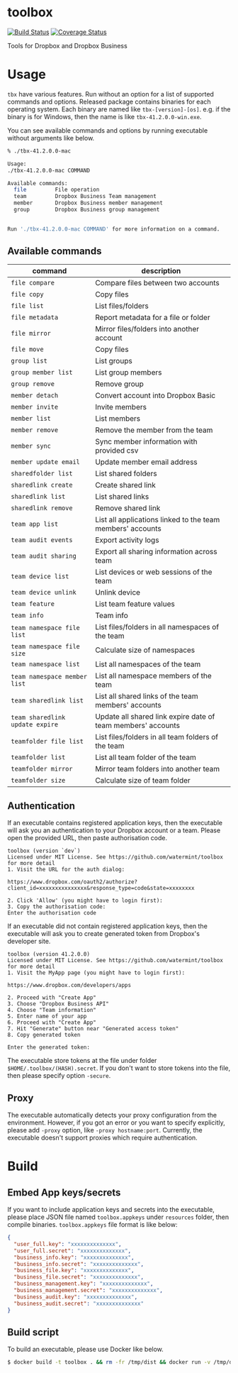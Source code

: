 # toolbox

[![Build Status](https://travis-ci.org/watermint/toolbox.svg?branch=master)](https://travis-ci.org/watermint/toolbox)
[![Coverage Status](https://coveralls.io/repos/github/watermint/toolbox/badge.svg?branch=master)](https://coveralls.io/github/watermint/toolbox?branch=master)

Tools for Dropbox and Dropbox Business

# Usage

`tbx` have various features. Run without an option for a list of supported commands and options.
Released package contains binaries for each operating system. Each binary are named like `tbx-[version]-[os]`. e.g. if the binary is for Windows, then the name is like `tbx-41.2.0.0-win.exe`.

You can see available commands and options by running executable without arguments like below.

```bash
% ./tbx-41.2.0.0-mac

Usage: 
./tbx-41.2.0.0-mac COMMAND

Available commands:
  file         File operation
  team         Dropbox Business Team management
  member       Dropbox Business member management
  group        Dropbox Business group management
  

Run './tbx-41.2.0.0-mac COMMAND' for more information on a command.
```

## Available commands

| command                         | description                                                  |
|---------------------------------|--------------------------------------------------------------|
| `file compare`                  | Compare files between two accounts                           |
| `file copy`                     | Copy files                                                   |
| `file list`                     | List files/folders                                           |
| `file metadata`                 | Report metadata for a file or folder                         |
| `file mirror`                   | Mirror files/folders into another account                    |
| `file move`                     | Copy files                                                   |
| `group list`                    | List groups                                                  |
| `group member list`             | List group members                                           |
| `group remove`                  | Remove group                                                 |
| `member detach`                 | Convert account into Dropbox Basic                           |
| `member invite`                 | Invite members                                               |
| `member list`                   | List members                                                 |
| `member remove`                 | Remove the member from the team                              |
| `member sync`                   | Sync member information with provided csv                    |
| `member update email`           | Update member email address                                  |
| `sharedfolder list`             | List shared folders                                          |
| `sharedlink create`             | Create shared link                                           |
| `sharedlink list`               | List shared links                                            |
| `sharedlink remove`             | Remove shared link                                           |
| `team app list`                 | List all applications linked to the team members' accounts   |
| `team audit events`             | Export activity logs                                         |
| `team audit sharing`            | Export all sharing information across team                   |
| `team device list`              | List devices or web sessions of the team                     |
| `team device unlink`            | Unlink device                                                |
| `team feature`                  | List team feature values                                     |
| `team info`                     | Team info                                                    |
| `team namespace file list`      | List files/folders in all namespaces of the team             |
| `team namespace file size`      | Calculate size of namespaces                                 |
| `team namespace list`           | List all namespaces of the team                              |
| `team namespace member list`    | List all namespace members of the team                       |
| `team sharedlink list`          | List all shared links of the team members' accounts          |
| `team sharedlink update expire` | Update all shared link expire date of team members' accounts |
| `teamfolder file list`          | List files/folders in all team folders of the team           |
| `teamfolder list`               | List all team folder of the team                             |
| `teamfolder mirror`             | Mirror team folders into another team                        |
| `teamfolder size`               | Calculate size of team folder                                |

## Authentication

If an executable contains registered application keys, then the executable will ask you an authentication to your Dropbox account or a team.
Please open the provided URL, then paste authorisation code.

```
toolbox (version `dev`)
Licensed under MIT License. See https://github.com/watermint/toolbox for more detail
1. Visit the URL for the auth dialog:

https://www.dropbox.com/oauth2/authorize?client_id=xxxxxxxxxxxxxxx&response_type=code&state=xxxxxxxx

2. Click 'Allow' (you might have to login first):
3. Copy the authorisation code:
Enter the authorisation code
```

If an executable did not contain registered application keys, then the executable will ask you to create generated token from Dropbox's developer site.

```
toolbox (version 41.2.0.0)
Licensed under MIT License. See https://github.com/watermint/toolbox for more detail
1. Visit the MyApp page (you might have to login first):

https://www.dropbox.com/developers/apps

2. Proceed with "Create App"
3. Choose "Dropbox Business API"
4. Choose "Team information"
5. Enter name of your app
6. Proceed with "Create App"
7. Hit "Generate" button near "Generated access token"
8. Copy generated token

Enter the generated token:
```

The executable store tokens at the file under folder `$HOME/.toolbox/(HASH).secret`. If you don't want to store tokens into the file, then please specify option `-secure`.

## Proxy

The executable automatically detects your proxy configuration from the environment. However, if you got an error or you want to specify explicitly, please add `-proxy` option, like `-proxy hostname:port`.
Currently, the executable doesn't support proxies which require authentication.

# Build

## Embed App keys/secrets

If you want to include application keys and secrets into the executable, please place JSON file named `toolbox.appkeys` under `resources` folder, then compile binaries.
`toolbox.appkeys` file format is like below:

```JSON
{
  "user_full.key": "xxxxxxxxxxxxxx",
  "user_full.secret": "xxxxxxxxxxxxxx",
  "business_info.key": "xxxxxxxxxxxxxx",
  "business_info.secret": "xxxxxxxxxxxxxx",
  "business_file.key": "xxxxxxxxxxxxxx",
  "business_file.secret": "xxxxxxxxxxxxxx",
  "business_management.key": "xxxxxxxxxxxxxx",
  "business_management.secret": "xxxxxxxxxxxxxx",
  "business_audit.key": "xxxxxxxxxxxxxx",
  "business_audit.secret": "xxxxxxxxxxxxxx"
}
```


## Build script

To build an executable, please use Docker like below.

```bash
$ docker build -t toolbox . && rm -fr /tmp/dist && docker run -v /tmp/dist:/dist:rw --rm toolbox
```

